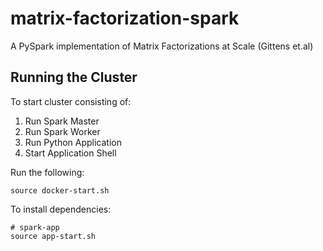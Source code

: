 # matrix-factorization-spark
A PySpark implementation of Matrix Factorizations at Scale (Gittens et.al)

## Running the Cluster

To start cluster consisting of:

1. Run Spark Master
1. Run Spark Worker
1. Run Python Application
1. Start Application Shell

Run the following:

```
source docker-start.sh
```

To install dependencies:

```
# spark-app
source app-start.sh
```

<!-- Run Github action locally:

```
act
``` -->
